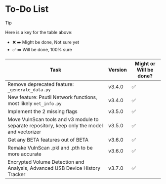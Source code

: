 # To-Do List

> [!TIP]
> Here is a key for the table above:
> - ❌ ➡️ Might be done, Not sure yet
> - ✅ ➡️ Will be done, 100% sure

| Task                                                                                         | Version | Might or Will be done? |
|----------------------------------------------------------------------------------------------|---------|------------------------|
| Remove deprecated feature: `_generate_data.py`                                               | v3.4.0  | ✅                      |
| New feature: Psutil Network functions, most likely `net_info.py`                             | v3.4.0  | ✅                      |
| Implement the 2 missing flags                                                                | v3.5.0  | ✅                      |
| Move VulnScan tools and v3 module to separate repository, keep only the model and vectorizer | v3.5.0  | ✅                      |
| Get any BETA features out of BETA                                                            | v3.6.0  | ✅                      |
| Remake VulnScan .pkl and .pth to be more accurate                                            | v3.6.0  | ✅                      |
| Encrypted Volume Detection and Analysis, Advanced USB Device History Tracker                 | v3.7.0  | ✅                      |
